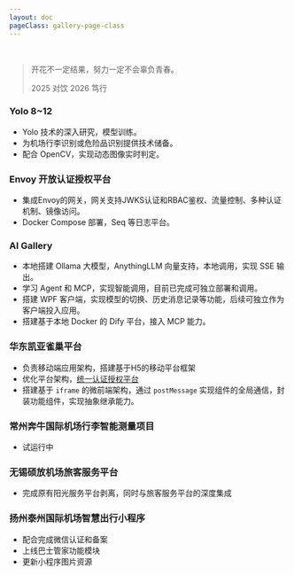```yaml
---
layout: doc
pageClass: gallery-page-class
---
```


<HoverableText title="2025" /> 

<br />

<!-- <Robot /> -->

> 开花不一定结果，努力一定不会辜负青春。
> 
> 2025 对饮 2026 笃行

### Yolo 8~12 ###

- Yolo 技术的深入研究，模型训练。
- 为机场行李识别或危险品识别提供技术储备。
- 配合 OpenCV，实现动态图像实时判定。

### Envoy 开放认证授权平台 ###

- 集成Envoy的网关，网关支持JWKS认证和RBAC鉴权、流量控制、多种认证机制、镜像访问。
- Docker Compose 部署，Seq 等日志平台。

### AI Gallery ###

- 本地搭建 Ollama 大模型，AnythingLLM 向量支持，本地调用，实现 SSE 输出。
- 学习 Agent 和 MCP，实现智能调用，目前已完成可独立部署和调用。
- 搭建 WPF 客户端，实现模型的切换、历史消息记录等功能，后续可独立作为客户端投入应用。
- 搭建基于本地 Docker 的 Dify 平台，接入 MCP 能力。

### 华东凯亚雀巢平台 ###

- 负责移动端应用架构，搭建基于H5的移动平台框架
- 优化平台架构，[统一认证授权平台](/zh-CN/manual/kyt.md)
- 搭建基于 `iframe` 的微前端架构，通过 `postMessage` 实现组件的全局通信，封装功能组件，实现抽象继承能力。

### 常州奔牛国际机场行李智能测量项目 ###

- 试运行中

### 无锡硕放机场旅客服务平台 ###

- 完成原有阳光服务平台剥离，同时与旅客服务平台的深度集成

### 扬州泰州国际机场智慧出行小程序 ###

- 配合完成微信认证和备案
- 上线巴士管家功能模块
- 更新小程序图片资源
